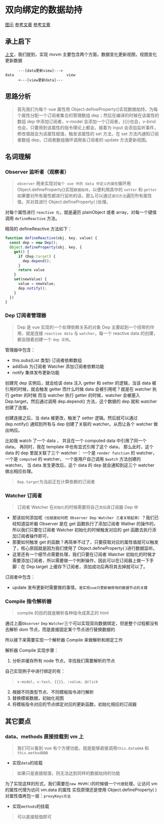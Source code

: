 # 双向绑定的数据劫持

[图示](./3.双向绑定的数据劫持.png)
[参考文章](https://www.cnblogs.com/libin-1/p/6893712.html)
[参考文章](https://blog.csdn.net/qq3401247010/article/details/77131998)

## 承上启下

[上文](./3.双向绑定的基本原理.md)，我们提到，实现 mvvm 主要包含两个方面，数据变化更新视图，视图变化更新数据

```
      ---[data更新view]--->
data                        view
      <---[view更新data]---
```

## 思路分析

> 首先我们为每个 vue 属性用 Object.defineProperty()实现数据劫持，为每个属性分配一个订阅者集合的管理数组 dep；然后在编译的时候在该属性的数组 dep 中添加订阅者，v-model 会添加一个订阅者，{{}}也会，v-bind 也会，只要用到该属性的指令理论上都会，接着为 input 会添加监听事件，修改值就会为该属性赋值，触发该属性的 set 方法，在 set 方法内通知订阅者数组 dep，订阅者数组循环调用各订阅者的 update 方法更新视图。

## 名词理解

### Observer 监听者（观察者）

> `observer` 用来实现对`每个 vue 中的 data 中定义的属性`循环用 Object.defineProperty()实现`数据劫持`，以便利用其中的 `setter` 和 `getter`
> 如果要对所有属性都进行监听的话，那么可以通过`递归方法`遍历所有属性值，并对其进行 Object.defineProperty( )处理。

对每个属性进行 `reactive 化`，就是遍历 plainObject 或者 array，对每一个键值调用 `defineReactive` 方法。

精简的 defineReactive 方法如下：

```js
function defineReactive(obj, key, value) {
  const dep = new Dep();
  Object.defineProperty(obj, key, {
    get() {
      if (Dep.target) {
        dep.depend();
      }
      return value
    }
    set(newValue) {
      value = newValue;
      dep.notify();
    }
  })
}
```

### Dep 订阅者管理器

> Dep 是 vue 实现的一个处理依赖关系的对象
> Dep 主要起到一个纽带的作用，就是连接 `reactive data` 与 `watcher`，每一个 reactive data 的创建，都会随着创建一个 `dep 实例`。

管理器中包含：

- this.subs(List 类型) 订阅者依赖数组
- addSub 为订阅者 Watcher 添加订阅者依赖功能
- notify 集体发布更新功能

创建完 dep 实例后，就会给该 data 注入 getter 和 setter 的逻辑，当该 data 被引用的时候，就会触发 getter
而什么时候 data 会被引用呢？就是在 watcher 执行 getter 的时候
而当 watcher 执行 getter 的时候，watcher 会被塞入 Dep.target，然后通过调用 dep.depend() 方法，这个数据的 dep 就和 watcher 创建了连接。

创建连接之后，当 data 被更改，触发了 setter 逻辑。然后就可以通过 dep.notify() 通知到所有与 dep 创建了关联的 watcher。从而让各个 watcher 做出响应。

比如我 watch 了一个 data ，
并且在一个 computed data 中引用了同一个 data。
再同时，我在 template 中也有显式引用了这个 data，
那么此时，这个 data 的 dep 里就关联了三个 watcher：
一个是 `render function` 的 watcher，
一个是 `computed` 的 watcher，
一个是用户自己调用 `$watch` 方法创建的 watcher。
当 data 发生更改后，这个 data 的 dep 就会通知到这三个 watcher 做出相应处理。

> `Dep.target`为当前正在计算依赖的订阅者

### Watcher 订阅者

> 订阅者 Watcher 在`初始化`的时候需要将自己`添加`进订阅器 Dep 中

- 那该如何添加呢`（也就是如何把 Observer Dep Watcher 三者关联起来）`？我们已经知道监听器 Observer 是在 get 函数执行了添加订阅者 Wather 的操作的，所以我们只要在订阅者 Watcher 初始化的时候触发对应的 get 函数去执行添加订阅者操作即可，
- 那要如何触发 get 的函数？再简单不过了，只要获取对应的属性值就可以触发了，核心原因就是因为我们使用了 Object.defineProperty( )进行数据监听。
- 这里还有一个细节点需要处理，我们只要在订阅者 Watcher 初始化的时候才需要添加订阅者，所以需要做一个判断操作，因此可以在订阅器上做一下手脚：在 Dep.target 上缓存下订阅者，添加成功后再将其去掉就可以了。

订阅者中包含：

- update 发布更新时需要做的事情，`是实现vue只更新被修改的数据节点的关键`

### Compile 指令解析器

> compile 的目的就是解析各种指令成真正的 html

通过上面`Observer` `Dep` `Watcher`三个可以实现双向数据绑定，但是整个过程都没有去解析 dom 节点，而是直接固定某个节点进行替换数据的

所以接下来需要实现一个解析器 Compile 来做解析和绑定工作

解析器 Compile 实现步骤：

1. 分析并缓存所有 node 节点，寻找我们需要解析的节点

自己实现例子中进行绑定的有：

> `v-model`、`v-text`、`{{}}`、`:value`、`@click`

2. 根据不同类型节点、不同模板指令进行解析
3. 替换模板数据，初始化视图
4. 将模板指令对应的节点绑定对应的更新函数，初始化相应的订阅器

## 其它要点

### data、methods 直接挂载到 vm 上

> 我们可以看到 vue 有个方便功能，就是能够直接调用`this.dataAAA` 和 `this.methodBBB`

- 实现`data`的挂载

> 如果只是直接赋值，则无法达到同样的数据劫持的功能

为了实现这样的形式，我们需要在`new MVVM()`的时候做一个`代理`处理，让访问 vm 的属性代理为访问 vm.data 的属性
实现原理还是使用 Object.defineProperty( )对属性值再包一层：`proxyKeys方法`

- 实现`methods`的挂载

> 可以直接赋值即可
